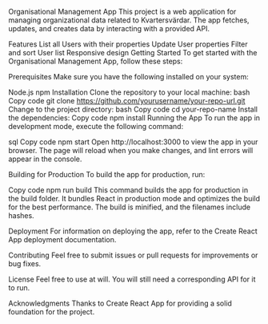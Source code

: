 Organisational Management App
This project is a web application for managing organizational data related to Kvartersvärdar. The app fetches, updates, and creates data by interacting with a provided API.

Features
List all Users with their properties
Update User properties
Filter and sort User list
Responsive design
Getting Started
To get started with the Organisational Management App, follow these steps:

Prerequisites
Make sure you have the following installed on your system:

Node.js
npm
Installation
Clone the repository to your local machine:
bash
Copy code
git clone https://github.com/yourusername/your-repo-url.git
Change to the project directory:
bash
Copy code
cd your-repo-name
Install the dependencies:
Copy code
npm install
Running the App
To run the app in development mode, execute the following command:

sql
Copy code
npm start
Open http://localhost:3000 to view the app in your browser. The page will reload when you make changes, and lint errors will appear in the console.

Building for Production
To build the app for production, run:

Copy code
npm run build
This command builds the app for production in the build folder. It bundles React in production mode and optimizes the build for the best performance. The build is minified, and the filenames include hashes.

Deployment
For information on deploying the app, refer to the Create React App deployment documentation.

Contributing
Feel free to submit issues or pull requests for improvements or bug fixes.

License
Feel free to use at will. You will still need a corresponding API for it to run.

Acknowledgments
Thanks to Create React App for providing a solid foundation for the project.
